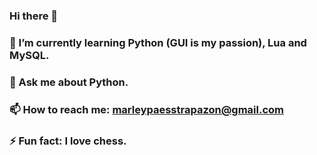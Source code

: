 ### Hi there 👋

### 🌱 I’m currently learning Python (GUI is my passion), Lua and MySQL.
### 💬 Ask me about Python.
### 📫 How to reach me: marleypaesstrapazon@gmail.com
### ⚡ Fun fact: I love chess.
